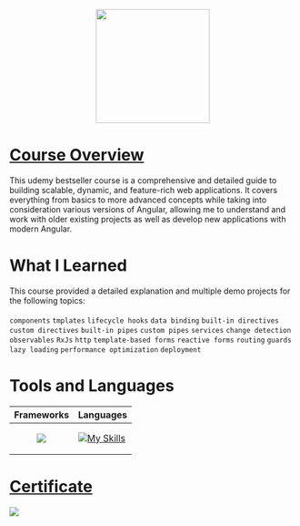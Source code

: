 <p align="center">
  <img width="200" src="https://github.com/user-attachments/assets/719fb0a9-562e-4607-a3bc-b9cea116bb00"></img>
</p>

# [Course Overview](https://www.udemy.com/course/the-complete-guide-to-angular-2/)
This udemy bestseller course is a comprehensive and detailed guide to building scalable, dynamic, and feature-rich web applications. It covers everything from basics to more advanced concepts while taking into consideration various versions of Angular, allowing me to understand and work with older existing projects as well as develop new applications with modern Angular.

# What I Learned
This course provided a detailed explanation and multiple demo projects for the following topics: <br><br>
`components` `tmplates` `lifecycle hooks` `data binding` `built-in directives` `custom directives` `built-in pipes` `custom pipes` `services` `change detection` `observables` `RxJs` `http` `template-based forms` `reactive forms` `routing` `guards` `lazy loading` `performance optimization` `deployment`

# Tools and Languages
|Frameworks|Languages|
|----------|---------|
|<p align="center"><img src="https://skillicons.dev/icons?i=angular"></p>|[![My Skills](https://skillicons.dev/icons?i=typescript,html,css)](https://skillicons.dev)

# [Certificate](https://www.udemy.com/certificate/UC-41faf344-4ab6-4d7d-92f9-a3480242835c/)
<img src="https://github.com/user-attachments/assets/44fb5b3e-da1e-4224-ab54-cff9415a9a4a"></img>
